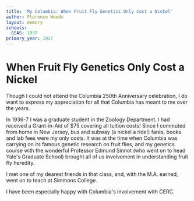```yaml
---
title: 'My Columbia: When Fruit Fly Genetics Only Cost a Nickel'
author: Florence Woods
layout: memory
schools:
  GSAS: 1937
primary_year: 1937
---
```

# When Fruit Fly Genetics Only Cost a Nickel

Though I could not attend the Columbia 250th Anniversary celebration, I do want to express my appreciation for all that Columbia has meant to me over the years. 

In 1936-7 I was a graduate student in the Zoology Department. I had received a Grant-in-Aid of $75 covering all tuition costs!  Since I commuted from home in New Jersey, bus and subway (a nickel a ride!) fares, books and lab fees were my only costs. It was at the time when Columbia was carrying on its famous genetic research on fruit flies, and my genetics course with the wonderful Professor Edmund Sinnot (who went on to head Yale's Graduate School) brought all of us involvement in understanding fruit fly heredity. 

I met one of my dearest friends in that class, and, with the M.A. earned, went on to teach at Simmons College. 

I have been especially happy with Columbia's involvement with CERC.
